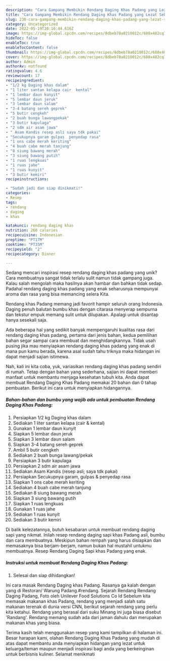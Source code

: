 ```yaml
---
description: "Cara Gampang Membikin Rendang Daging Khas Padang yang Lezat Sekali"
title: "Cara Gampang Membikin Rendang Daging Khas Padang yang Lezat Sekali"
slug: 230-cara-gampang-membikin-rendang-daging-khas-padang-yang-lezat-sekali
category: Uncategorized
date: 2022-05-19T20:10:44.616Z
image: https://img-global.cpcdn.com/recipes/8dbeb78a0210012c/680x482cq70/rendang-daging-khas-padang-foto-resep-utama.jpg
hideToc: false
enableToc: true
enableTocContent: false
thumbnail: https://img-global.cpcdn.com/recipes/8dbeb78a0210012c/680x482cq70/rendang-daging-khas-padang-foto-resep-utama.jpg
cover: https://img-global.cpcdn.com/recipes/8dbeb78a0210012c/680x482cq70/rendang-daging-khas-padang-foto-resep-utama.jpg
author: Admin
authorAv: notfound
ratingvalue: 4.6
reviewcount: 17
recipeingredient:
- "1/2 kg Daging khas dalam"
- "1 liter santan kelapa cair  kental"
- "1 lembar daun kunyit"
- "5 lembar daun jeruk"
- "3 lembar daun salam"
- "3-4 batang sereh geprek"
- "5 butir cengkeh"
- "2 buah bunga lawangpekak"
- "3 butir kapulaga"
- "2 sdm air asam jawa"
- " Asam Kandis resep asli saya tdk pakai"
- "Secukupnya garam gulpas  penyedap rasa"
- "1 ons cabe merah keriting"
- "4 buah cabe merah tanjung"
- "8 siung bawang merah"
- "3 siung bawang putih"
- "1 ruas lengkuas"
- "1 ruas jahe"
- "1 ruas kunyit"
- "3 butir kemiri"
recipeinstructions:

- "Sudah jadi dan siap dinikmati!"
categories:
- Resep
tags:
- rendang
- daging
- khas

katakunci: rendang daging khas 
nutrition: 260 calories
recipecuisine: Indonesian
preptime: "PT17M"
cooktime: "PT35M"
recipeyield: "2"
recipecategory: Dinner

---
```





Sedang mencari inspirasi resep rendang daging khas padang yang unik? Cara membuatnya sangat tidak terlalu sulit namun tidak gampang juga. Kalau salah mengolah maka hasilnya akan hambar dan bahkan tidak sedap. Padahal rendang daging khas padang yang enak seharusnya mempunyai aroma dan rasa yang bisa memancing selera Kita.





Rendang khas Padang memang jadi favorit hampir seluruh orang Indonesia. Daging penuh balutan bumbu khas dengan citarasa menyerap sempurna dan tekstur empuk memang sulit untuk dilupakan. Apalagi untuk disantap hanya sesekali saja.

Ada beberapa hal yang sedikit banyak mempengaruhi kualitas rasa dari rendang daging khas padang, pertama dari jenis bahan, kedua pemilihan bahan segar sampai cara membuat dan menghidangkannya. Tidak usah pusing jika mau menyiapkan rendang daging khas padang yang enak di mana pun kamu berada, karena asal sudah tahu triknya maka hidangan ini dapat menjadi sajian istimewa.






Nah, kali ini kita coba, yuk, variasikan rendang daging khas padang sendiri di rumah. Tetap dengan bahan yang sederhana, sajian ini dapat memberi manfaat untuk membantu menjaga kesehatan tubuh kita. Anda dapat membuat Rendang Daging Khas Padang memakai 20 bahan dan 0 tahap pembuatan. Berikut ini cara untuk menyiapkan hidangannya.

<!--inarticleads1-->

##### Bahan-bahan dan bumbu yang wajib ada untuk pembuatan Rendang Daging Khas Padang:

1. Persiapkan 1/2 kg Daging khas dalam
1. Sediakan 1 liter santan kelapa (cair &amp; kental)
1. Gunakan 1 lembar daun kunyit
1. Siapkan 5 lembar daun jeruk
1. Siapkan 3 lembar daun salam
1. Siapkan 3-4 batang sereh geprek
1. Ambil 5 butir cengkeh
1. Sediakan 2 buah bunga lawang/pekak
1. Persiapkan 3 butir kapulaga
1. Persiapkan 2 sdm air asam jawa
1. Sediakan  Asam Kandis (resep asli; saya tdk pakai)
1. Persiapkan Secukupnya garam, gulpas &amp; penyedap rasa
1. Siapkan 1 ons cabe merah keriting
1. Sediakan 4 buah cabe merah tanjung
1. Sediakan 8 siung bawang merah
1. Siapkan 3 siung bawang putih
1. Siapkan 1 ruas lengkuas
1. Gunakan 1 ruas jahe
1. Sediakan 1 ruas kunyit
1. Sediakan 3 butir kemiri


Di balik kelezatannya, butuh kesabaran untuk membuat rendang daging sapi yang nikmat. Inilah resep rendang daging sapi khas Padang asli, bumbu dan cara membuatnya. Meskipun bahan rempah yang harus disiapkan dan memasaknya bisa berjam-berjam, namun bukan hal mustahil untukmu membuatnya. Resep Rendang Daging Sapi khas Padang yang enak. 

<!--inarticleads2-->

##### Instruksi untuk membuat Rendang Daging Khas Padang:


1. Selesai dan siap dihidangkan!

Ini cara masak Rendang Daging khas Padang. Rasanya ga kalah dengan yang di Restoran/ Warung Padang.#rendang. Sejarah Rendang Rendang Daging Padang, Foto oleh Unilever Food Solutions Co Id Sebelum kita memasak makanan khas Padang, rendang yang menjadi salah satu makanan terenak di dunia versi CNN, berikut sejarah rendang yang perlu kita ketahui. Rendang yang berasal dari suku Minang ini juga biasa disebut &#39;Randang&#39;. Rendang memang sudah ada dari jaman dahulu dan merupakan makanan khas yang biasa. 

Terima kasih telah menggunakan resep yang kami tampilkan di halaman ini. Besar harapan kami, olahan Rendang Daging Khas Padang yang mudah di atas dapat membantu anda menyiapkan hidangan yang lezat untuk keluarga/teman maupun menjadi inspirasi bagi anda yang berkeinginan untuk berbisnis kuliner. Selamat menikmati
